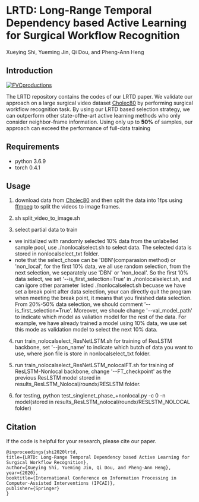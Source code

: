 # LRTD: Long-Range Temporal Dependency based Active Learning for Surgical Workflow Recognition
Xueying Shi, Yueming Jin, Qi Dou, and Pheng-Ann Heng
## Introduction
<a href="http://fvcproductions.com"><img src="https://avatars1.githubusercontent.com/u/4284691?v=3&s=200" title="FVCproductions" alt="FVCproductions"></a>
<!-- [![FVCproductions](https://avatars1.githubusercontent.com/u/4284691?v=3&s=200)](http://fvcproductions.com) -->
The LRTD repository contains the codes of our LRTD paper. We validate our approach on a large surgical video dataset [Cholec80](http://camma.u-strasbg.fr/datasets) by performing surgical workflow recognition task. By using our LRTD based selection strategy, we can outperform other state-ofthe-art active learning methods who only consider neighbor-frame information. Using only up to **50%** of samples, our approach can exceed the performance of full-data training
## Requirements
- python 3.6.9
- torch 0.4.1
## Usage

1.  download data from [Cholec80](http://camma.u-strasbg.fr/datasets) and then split the data into 1fps using [ffmpeg](https://www.johnvansickle.com/ffmpeg/) to split the videos to image frames. 

2.  sh split_video_to_image.sh 

3.  select partial data to train
- we initialized with randomly selected 10% data from the unlabelled sample pool, use ./nonlocalselect.sh to select data. The selected data is stored in nonlocalselect_txt folder. 
- note that the select_chose can be 'DBN'(comparasion method) or 'non_local', for the first 10% data, we all use random selection, from the next selection, we separately use 'DBN' or 'non_local'. So the first 10% data select, we set '--is_first_selection=True' in ./nonlocalselect.sh, and can igore other parameter listed ./nonlocalselect.sh becuase we have set a break point after data selection, your can directly quit the program when meeting the break point, it means that you finished data selection. From 20%-50% data selection, we should comment '--is_first_selection=True'. Moreover, we shoule change '--val_model_path' to indicate which model as valiation model for the rest of the data. For example, we have already trained a model using 10% data, we use set this mode as validation model to select the next 10% data.

4.  run train_nolocalselect_ResNetLSTM.sh for training of ResLSTM backbone, set '--json_name' to indicate which butch of data you want to use, where json file is store in nonlocalselect_txt folder.

5.  run train_nolocalselect_ResNetLSTM_nolocalFT.sh for training of ResLSTM-Nonlocal backbone, change '--FT_checkpoint' as the previous ResLSTM model stored in results_ResLSTM_Nolocal/roundx/RESLSTM folder.

6.  for testing, python test_singlenet_phase_+nonlocal.py -c 0 -n model(stored in results_ResLSTM_nolocal/roundx/RESLSTM_NOLOCAL folder)

## Citation
If the code is helpful for your research, please cite our paper.
```
@inproceedings{shi2020lrtd,
title={LRTD: Long-Range Temporal Dependency based Active Learning for Surgical Workflow Recognition},
author={Xueying Shi, Yueming Jin, Qi Dou, and Pheng-Ann Heng},
year={2020},
booktitle={International Conference on Information Processing in Computer-Assisted Interventions (IPCAI)},
publisher={Springer}
}
```
